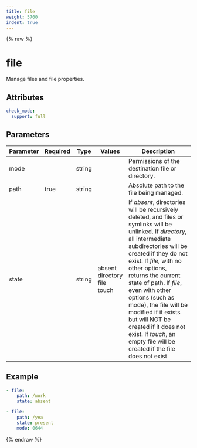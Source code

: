 ```yaml
---
title: file
weight: 5700
indent: true
---
```


{% raw %}
# file

Manage files and file properties.

## Attributes

```yaml
check_mode:
  support: full
```

## Parameters

| Parameter | Required | Type   | Values                               | Description                                                                                                                                                                                                                                                                                                                                                                                                                                                           |
|-----------|----------|--------|--------------------------------------|-----------------------------------------------------------------------------------------------------------------------------------------------------------------------------------------------------------------------------------------------------------------------------------------------------------------------------------------------------------------------------------------------------------------------------------------------------------------------|
| mode      |          | string |                                      | Permissions of the destination file or directory.                                                                                                                                                                                                                                                                                                                                                                                                                     |
| path      | true     | string |                                      | Absolute path to the file being managed.                                                                                                                                                                                                                                                                                                                                                                                                                              |
| state     |          | string | absent<br>directory<br>file<br>touch | If _absent_, directories will be recursively deleted, and files or symlinks will be unlinked. If _directory_, all intermediate subdirectories will be created if they do not exist. If _file_, with no other options, returns the current state of path. If _file_, even with other options (such as mode), the file will be modified if it exists but will NOT be created if it does not exist. If _touch_, an empty file will be created if the file does not exist |

## Example

```yaml
- file:
    path: /work
    state: absent

- file:
    path: /yea
    state: present
    mode: 0644
```

{% endraw %}